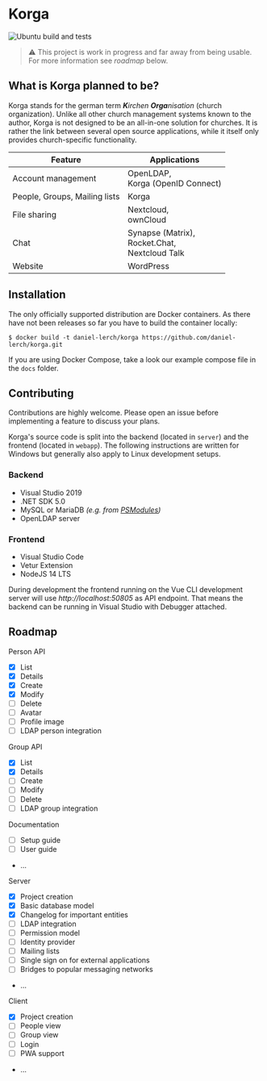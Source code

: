 # Korga

![Ubuntu build and tests](https://github.com/daniel-lerch/korga/workflows/Ubuntu%20build%20and%20tests/badge.svg)

> ⚠ This project is work in progress and far away from being usable. For more information see _roadmap_ below.

## What is Korga planned to be?

Korga stands for the german term _**K**irchen **Orga**nisation_ (church organization).
Unlike all other church management systems known to the author, Korga is not designed to be an all-in-one solution for churches.
It is rather the link between several open source applications, while it itself only provides church-specific functionality.

| Feature | Applications |
|---|---|
| Account management | OpenLDAP,<br>Korga (OpenID Connect) |
| People, Groups, Mailing lists | Korga |
| File sharing | Nextcloud,<br>ownCloud |
| Chat | Synapse (Matrix),<br>Rocket.Chat,<br>Nextcloud Talk |
| Website | WordPress |

## Installation

The only officially supported distribution are Docker containers. As there have not been releases so far you have to build the container locally:

```
$ docker build -t daniel-lerch/korga https://github.com/daniel-lerch/korga.git
```

If you are using Docker Compose, take a look our example compose file in the `docs` folder.

## Contributing

Contributions are highly welcome. Please open an issue before implementing a feature to discuss your plans.

Korga's source code is split into the backend (located in `server`) and the frontend (located in `webapp`).
The following instructions are written for Windows but generally also apply to Linux development setups.

### Backend
- Visual Studio 2019
- .NET SDK 5.0
- MySQL or MariaDB _(e.g. from [PSModules](https://github.com/daniel-lerch/psmodules))_
- OpenLDAP server

### Frontend
- Visual Studio Code
- Vetur Extension
- NodeJS 14 LTS

During development the frontend running on the Vue CLI development server will use _http://localhost:50805_ as API endpoint.
That means the backend can be running in Visual Studio with Debugger attached.

## Roadmap

Person API
- [x] List
- [x] Details
- [x] Create
- [x] Modify
- [ ] Delete
- [ ] Avatar
- [ ] Profile image
- [ ] LDAP person integration

Group API
- [x] List
- [x] Details
- [ ] Create
- [ ] Modify
- [ ] Delete
- [ ] LDAP group integration

Documentation
- [ ] Setup guide
- [ ] User guide 
- ...

Server
- [x] Project creation
- [x] Basic database model
- [x] Changelog for important entities
- [ ] LDAP integration
- [ ] Permission model
- [ ] Identity provider
- [ ] Mailing lists
- [ ] Single sign on for external applications
- [ ] Bridges to popular messaging networks
- ...

Client
- [x] Project creation
- [ ] People view
- [ ] Group view
- [ ] Login
- [ ] PWA support
- ...
